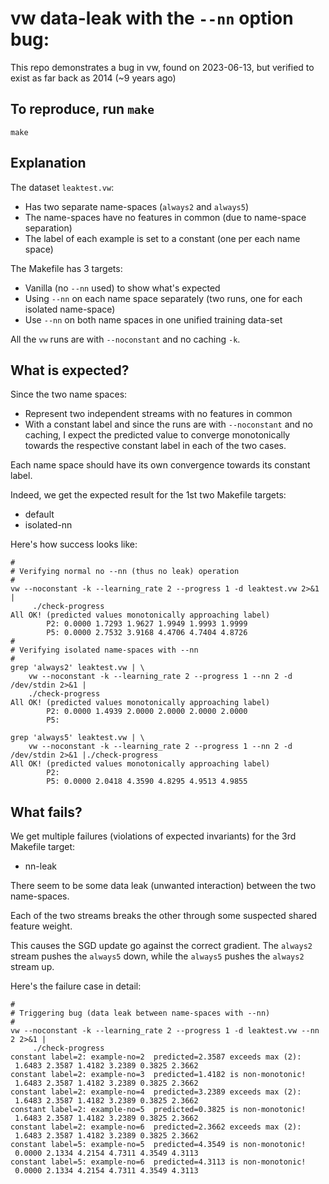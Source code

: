 # vw data-leak with the `--nn` option bug:

This repo demonstrates a bug in vw, found on 2023-06-13,
but verified to exist as far back as 2014 (~9 years ago)

## To reproduce, run `make`

    make

## Explanation

The dataset `leaktest.vw`:

  - Has two separate name-spaces (`always2` and `always5`)
  - The name-spaces have no features in common (due to name-space separation)
  - The label of each example is set to a constant (one per each name space)

The Makefile has 3 targets:

  - Vanilla (no `--nn` used) to show what's expected
  - Using `--nn` on each name space separately (two runs, one for each
    isolated name-space)
  - Use `--nn` on both name spaces in one unified training data-set

All the `vw` runs are with `--noconstant` and no caching `-k`.

## What is expected?

Since the two name spaces:

  - Represent two independent streams with no features in common
  - With a constant label
and since the runs are with `--noconstant` and no caching,
I expect the predicted value to converge monotonically towards
the respective constant label in each of the two cases.

Each name space should have its own convergence towards its constant label.

Indeed, we get the expected result for the 1st two Makefile targets:

  - default
  - isolated-nn

Here's how success looks like:

```
#
# Verifying normal no --nn (thus no leak) operation
#
vw --noconstant -k --learning_rate 2 --progress 1 -d leaktest.vw 2>&1 |
     ./check-progress
All OK! (predicted values monotonically approaching label)
        P2: 0.0000 1.7293 1.9627 1.9949 1.9993 1.9999
        P5: 0.0000 2.7532 3.9168 4.4706 4.7404 4.8726
#
# Verifying isolated name-spaces with --nn
#
grep 'always2' leaktest.vw | \
    vw --noconstant -k --learning_rate 2 --progress 1 --nn 2 -d /dev/stdin 2>&1 |
    ./check-progress
All OK! (predicted values monotonically approaching label)
        P2: 0.0000 1.4939 2.0000 2.0000 2.0000 2.0000
        P5:

grep 'always5' leaktest.vw | \
    vw --noconstant -k --learning_rate 2 --progress 1 --nn 2 -d /dev/stdin 2>&1 |./check-progress
All OK! (predicted values monotonically approaching label)
        P2:
        P5: 0.0000 2.0418 4.3590 4.8295 4.9513 4.9855
```

## What fails?

We get multiple failures (violations of expected invariants)
for the 3rd Makefile target:

  - nn-leak

There seem to be some data leak (unwanted interaction) between the two name-spaces.

Each of the two streams breaks the other through some suspected shared
feature weight.

This causes the SGD update go against the correct gradient.
The `always2` stream pushes the `always5` down, while
the `always5` pushes the `always2` stream up.

Here's the failure case in detail:
```
#
# Triggering bug (data leak between name-spaces with --nn)
#
vw --noconstant -k --learning_rate 2 --progress 1 -d leaktest.vw --nn 2 2>&1 |
     ./check-progress
constant label=2: example-no=2  predicted=2.3587 exceeds max (2):
 1.6483 2.3587 1.4182 3.2389 0.3825 2.3662
constant label=2: example-no=3  predicted=1.4182 is non-monotonic!
 1.6483 2.3587 1.4182 3.2389 0.3825 2.3662
constant label=2: example-no=4  predicted=3.2389 exceeds max (2):
 1.6483 2.3587 1.4182 3.2389 0.3825 2.3662
constant label=2: example-no=5  predicted=0.3825 is non-monotonic!
 1.6483 2.3587 1.4182 3.2389 0.3825 2.3662
constant label=2: example-no=6  predicted=2.3662 exceeds max (2):
 1.6483 2.3587 1.4182 3.2389 0.3825 2.3662
constant label=5: example-no=5  predicted=4.3549 is non-monotonic!
 0.0000 2.1334 4.2154 4.7311 4.3549 4.3113
constant label=5: example-no=6  predicted=4.3113 is non-monotonic!
 0.0000 2.1334 4.2154 4.7311 4.3549 4.3113

```
